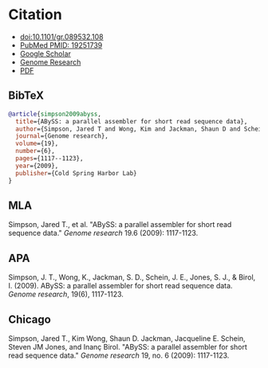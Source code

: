 Citation
================================================================================

+ [doi:10.1101/gr.089532.108](http://dx.doi.org/10.1101/gr.089532.108)
+ [PubMed PMID: 19251739](http://www.ncbi.nlm.nih.gov/pubmed/19251739)
+ [Google Scholar](http://scholar.google.ca/scholar?q=doi%3A10.1101%2Fgr.089532.108)
+ [Genome Research](http://genome.cshlp.org/content/19/6/1117.short)
+ [PDF](http://genome.cshlp.org/content/19/6/1117.full.pdf)

BibTeX
------------------------------------------------------------

```bibtex
@article{simpson2009abyss,
  title={ABySS: a parallel assembler for short read sequence data},
  author={Simpson, Jared T and Wong, Kim and Jackman, Shaun D and Schein, Jacqueline E and Jones, Steven JM and Birol, Inan{\c{c}}},
  journal={Genome research},
  volume={19},
  number={6},
  pages={1117--1123},
  year={2009},
  publisher={Cold Spring Harbor Lab}
}
```

MLA
------------------------------------------------------------

Simpson, Jared T., et al. "ABySS: a parallel assembler for short read sequence data." *Genome research* 19.6 (2009): 1117-1123.

APA
------------------------------------------------------------

Simpson, J. T., Wong, K., Jackman, S. D., Schein, J. E., Jones, S. J., & Birol, I. (2009). ABySS: a parallel assembler for short read sequence data. *Genome research*, 19(6), 1117-1123.

Chicago
------------------------------------------------------------

Simpson, Jared T., Kim Wong, Shaun D. Jackman, Jacqueline E. Schein, Steven JM Jones, and Inanç Birol. "ABySS: a parallel assembler for short read sequence data." *Genome research* 19, no. 6 (2009): 1117-1123.
